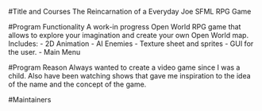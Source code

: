 #Title and Courses
The Reincarnation of a Everyday Joe SFML RPG Game

#Program Functionality
A work-in progress Open World RPG game that allows to explore your imagination and create your own Open World map.
  Includes:
    - 2D Animation
    - AI Enemies
    - Texture sheet and sprites
    - GUI for the user.
    - Main Menu
 
 #Program Reason
 Always wanted to create a video game since I was a child. Also have been watching shows that gave me inspiration to the idea of the name     and the concept of the game.
 
 #Maintainers
 
 
